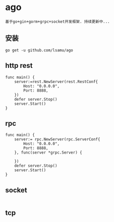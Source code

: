 # ago
```
基于go+gin+gorm+grpc+socket开发框架. 持续更新中...
```

## 安装
```
go get -u github.com/lsamu/ago
```

## http rest
```
func main() {
    server:=rest.NewServer(rest.RestConf{
        Host: "0.0.0.0",
        Port: 8888,
    })
    defer server.Stop()
    server.Start()
}
```

## rpc
```
func main() {
    server:= rpc.NewServer(rpc.ServerConf{
        Host: "0.0.0.0",
        Port: 8888,
    }, func(server *grpc.Server) {

    })
    defer server.Stop()
    server.Start()
}
```

## socket
```

```

## tcp
```

```